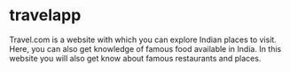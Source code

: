 # travelapp
Travel.com is a website with which you can explore Indian places to visit. Here, you can also get knowledge of famous food available in India. In this website you will also get know about famous restaurants and places. 
